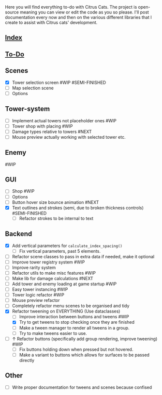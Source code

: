 Here you will find everything to-do with Citrus Cats. The project is open-source meaning you can view or edit the code as you so please. I'll post documentation every now and then on the various different libraries that I create to assist with Citrus cats' development. 
## <u>Index</u>
## <u>To-Do</u>

## Scenes
- [x] Tower selection screen  #WIP #SEMI-FINISHED 
- [ ] Map selection scene
- [ ] Options

## Tower-system

- [ ] Implement actual towers not placeholder ones #WIP 
- [ ] Tower shop with placing #WIP 
- [ ] Damage types relative to towers #NEXT 
- [ ] Mouse preview actually working with selected tower etc.

## Enemy 
#WIP 

## GUI
- [ ] Shop #WIP 
- [ ] Options 
- [ ] Button hover size bounce animation #NEXT
- [x] Text outlines and strokes (semi, due to broken thickness controls) #SEMI-FINISHED
	- [ ] Refactor strokes to be internal to text

## Backend
- [x] Add vertical parameters for `calculate_index_spacing()` 
	- [ ] Fix vertical parameters, past 5 elements.
- [ ] Refactor scene classes to pass in extra data if needed, make it optional
- [ ] Improve tower registry system #WIP
- [ ] Improve rarity system 
- [ ] Refactor utils to make misc features #WIP
- [ ] Make lib for damage calculations #NEXT
- [ ] Add tower and enemy loading at game startup #WIP 
- [ ] Easy tower instancing #WIP 
- [ ] Tower logic refactor #WIP 
- [ ] Mouse preview refactor
- [ ] Completely refactor menu scenes to be organised and tidy
- [x] Refactor tweening on EVERYTHING (Use dataclasses) 
	- [ ] Improve interaction between buttons and tweens #WIP 
	- [x] Try to get tweens to stop checking once they are finished 
	- [ ] Make a tween manager to render all tweens in a group.
	- [ ] Try to make tweens easier to use.
- [ ] ↑ Refactor buttons (specifically add group rendering, improve tweening) #WIP 
	- [ ] Fix buttons holding down when pressed but not hovered.
	- [ ] Make a variant to buttons which allows for surfaces to be passed directly

## Other
- [ ] Write proper documentation for tweens and scenes because confised